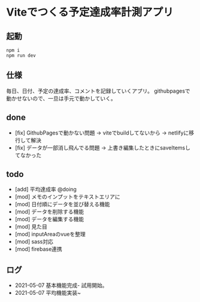 # Viteでつくる予定達成率計測アプリ

## 起動
```
npm i
npm run dev
```

## 仕様
毎日、日付、予定の達成率、コメントを記録していくアプリ。
githubpagesで動かせないので、一旦は手元で動かしていく。

## done
* [fix] GithubPagesで動かない問題 -> viteでbuildしてないから -> netlifyに移行して解決
* [fix] データが一部消し飛んでる問題 -> 上書き編集したときにsaveItemsしてなかった

## todo
* [add] 平均達成率 @doing
* [mod] メモのインプットをテキストエリアに
* [mod] 日付順にデータを並び替える機能
* [mod] データを削除する機能
* [mod] データを編集する機能
* [mod] 見た目
* [mod] inputAreaのvueを整理
* [mod] sass対応
* [mod] firebase連携

## ログ
* 2021-05-07 基本機能完成- 試用開始。
* 2021-05-07 平均機能実装~
